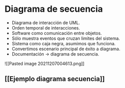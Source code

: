 # Diagrama de secuencia
- Diagrama de interacción de UML.
- Orden temporal de interacciones.
- Software como comunicación entre objetos.
- Sólo muestra eventos que cruzan limites del sistema.
- Sistema como caja negra, asumimos que funciona.
- Convertimos escenario principal de éxito a diagrama.
- Documentación -> diagrama de secuencia.

![[Pasted image 20211207004613.png]]
## [[Ejemplo diagrama secuencia]]